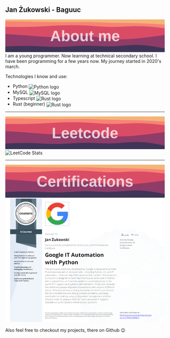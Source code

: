 ## Jan Żukowski - Baguuc

![Section banner](./img/about-me-section-banner.svg)
I am a young programmer. Now learning at technical secondary school. I have been programming for a few years now. My journey started in 2020's march.

Technologies I know and use:

- Python <img src="https://upload.wikimedia.org/wikipedia/commons/thumb/1/1f/Python_logo_01.svg/600px-Python_logo_01.svg.png?20210503135843" alt="Python logo" width="25em" align="center">
- MySQL <img src="https://www.freepnglogos.com/uploads/logo-mysql-png/logo-mysql-mysql-logo-png-images-are-download-crazypng-21.png" alt="MySQL logo" width="25em" align="center">
- Typescript <img src="https://imgs.search.brave.com/2O0krIPVZJYFPMD481a_-7ucEnM1QVaRjZg24g7_O48/rs:fit:500:0:0/g:ce/aHR0cHM6Ly91cGxv/YWQud2lraW1lZGlh/Lm9yZy93aWtpcGVk/aWEvY29tbW9ucy90/aHVtYi80LzRjL1R5/cGVzY3JpcHRfbG9n/b18yMDIwLnN2Zy8y/MjBweC1UeXBlc2Ny/aXB0X2xvZ29fMjAy/MC5zdmcucG5n" alt="Rust logo" width="25em" align="center">
- Rust (beginner) <img src="https://ih0.redbubble.net/image.886385785.1986/raf,360x360,075,t,fafafa:ca443f4786.jpg" alt="Rust logo" width="25em" align="center">

---

![Section banner](./img/leetcode-section-banner.svg)
![LeetCode Stats](https://leetcard.jacoblin.cool/_Baguuc?theme=light&font=Hind)

---

![Section banner](./img/certifications-section-banner.svg)
![Google: Python for IT Automation](./img/cert-py-automation.png)

Also feel free to checkout my projects, there on Github 😉
